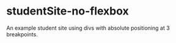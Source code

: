 # studentSite-no-flexbox
An example student site using divs with absolute positioning at 3 breakpoints.
